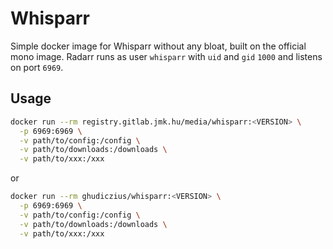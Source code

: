 # Whisparr

Simple docker image for Whisparr without any bloat, built on the official mono image. Radarr runs as user `whisparr` with `uid` and `gid` `1000` and listens on port `6969`.

## Usage

```sh
docker run --rm registry.gitlab.jmk.hu/media/whisparr:<VERSION> \
  -p 6969:6969 \
  -v path/to/config:/config \
  -v path/to/downloads:/downloads \
  -v path/to/xxx:/xxx
```

or

```sh
docker run --rm ghudiczius/whisparr:<VERSION> \
  -p 6969:6969 \
  -v path/to/config:/config \
  -v path/to/downloads:/downloads \
  -v path/to/xxx:/xxx
```
